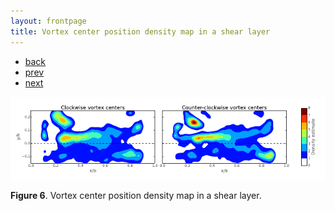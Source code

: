 ```yaml
---
layout: frontpage
title: Vortex center position density map in a shear layer
---
```


<div class="navbar">
  <div class="navbar-inner">
      <ul class="nav">
        <li><a href="../../index.html">back</a></li>
          <li><a href="iplotCorr.html">prev</a></li>
          <li><a href="samplemixups_fig7.html">next</a></li>
      </ul>
  </div>
</div>


![Vortex position denity map](../../assets/pics/POFM_density_map.png)

**Figure 6**.
Vortex center position density map in a shear layer.

